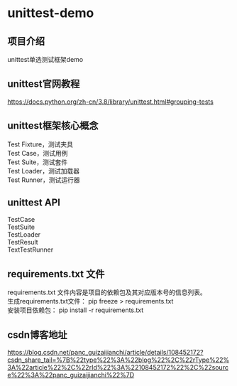 # unittest-demo

## 项目介绍
unittest单选测试框架demo

## unittest官网教程
https://docs.python.org/zh-cn/3.8/library/unittest.html#grouping-tests

## unittest框架核心概念
Test Fixture，测试夹具  
Test Case，测试用例  
Test Suite，测试套件  
Test Loader，测试加载器  
Test Runner，测试运行器

## unittest API
TestCase    
TestSuite   
TestLoader  
TestResult  
TextTestRunner  

## requirements.txt 文件
requirements.txt 文件内容是项目的依赖包及其对应版本号的信息列表。  
生成requirements.txt文件： pip freeze > requirements.txt  
安装项目依赖包： pip install -r requirements.txt  


## csdn博客地址
https://blog.csdn.net/panc_guizaijianchi/article/details/108452172?csdn_share_tail=%7B%22type%22%3A%22blog%22%2C%22rType%22%3A%22article%22%2C%22rId%22%3A%22108452172%22%2C%22source%22%3A%22panc_guizaijianchi%22%7D